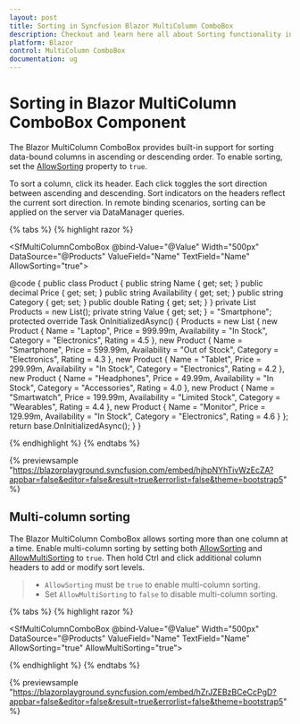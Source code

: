 ```yaml
---
layout: post
title: Sorting in Syncfusion Blazor MultiColumn ComboBox
description: Checkout and learn here all about Sorting functionality in Syncfusion Blazor MultiColumn ComboBox component and much more.
platform: Blazor
control: MultiColumn ComboBox
documentation: ug
---
```


# Sorting in Blazor MultiColumn ComboBox Component

The Blazor MultiColumn ComboBox provides built-in support for sorting data-bound columns in ascending or descending order. To enable sorting, set the [AllowSorting](https://help.syncfusion.com/cr/blazor/Syncfusion.Blazor.MultiColumnComboBox.SfMultiColumnComboBox-2.html#Syncfusion_Blazor_MultiColumnComboBox_SfMultiColumnComboBox_2_AllowSorting) property to `true`.

To sort a column, click its header. Each click toggles the sort direction between ascending and descending. Sort indicators on the headers reflect the current sort direction. In remote binding scenarios, sorting can be applied on the server via DataManager queries.

{% tabs %}
{% highlight razor %}

<SfMultiColumnComboBox @bind-Value="@Value" Width="500px" DataSource="@Products" ValueField="Name" TextField="Name" AllowSorting="true">
    <MultiColumnComboboxColumns>
        <MultiColumnComboboxColumn Field="Name"></MultiColumnComboboxColumn>
        <MultiColumnComboboxColumn Field="Price"></MultiColumnComboboxColumn>
        <MultiColumnComboboxColumn Field="Availability"></MultiColumnComboboxColumn>
    </MultiColumnComboboxColumns>
</SfMultiColumnComboBox>

@code {
    public class Product
    {
        public string Name { get; set; }
        public decimal Price { get; set; }
        public string Availability { get; set; }
        public string Category { get; set; }
        public double Rating { get; set; }
    }
    private List<Product> Products = new List<Product>();
    private string Value { get; set; } = "Smartphone";
    protected override Task OnInitializedAsync()
    {
        Products = new List<Product>
        {
            new Product { Name = "Laptop", Price = 999.99m, Availability = "In Stock", Category = "Electronics", Rating = 4.5 },
            new Product { Name = "Smartphone", Price = 599.99m, Availability = "Out of Stock", Category = "Electronics", Rating = 4.3 },
            new Product { Name = "Tablet", Price = 299.99m, Availability = "In Stock", Category = "Electronics", Rating = 4.2 },
            new Product { Name = "Headphones", Price = 49.99m, Availability = "In Stock", Category = "Accessories", Rating = 4.0 },
            new Product { Name = "Smartwatch", Price = 199.99m, Availability = "Limited Stock", Category = "Wearables", Rating = 4.4 },
            new Product { Name = "Monitor", Price = 129.99m, Availability = "In Stock", Category = "Electronics", Rating = 4.6 }
        };
        return base.OnInitializedAsync();
    }
}

{% endhighlight %}
{% endtabs %}

{% previewsample "https://blazorplayground.syncfusion.com/embed/hjhpNYhTivWzEcZA?appbar=false&editor=false&result=true&errorlist=false&theme=bootstrap5" %}

## Multi-column sorting

The Blazor MultiColumn ComboBox allows sorting more than one column at a time. Enable multi-column sorting by setting both [AllowSorting](https://help.syncfusion.com/cr/blazor/Syncfusion.Blazor.MultiColumnComboBox.SfMultiColumnComboBox-2.html#Syncfusion_Blazor_MultiColumnComboBox_SfMultiColumnComboBox_2_AllowSorting) and [AllowMultiSorting](https://help.syncfusion.com/cr/blazor/Syncfusion.Blazor.MultiColumnComboBox.SfMultiColumnComboBox-2.html#Syncfusion_Blazor_MultiColumnComboBox_SfMultiColumnComboBox_2_AllowMultiSorting) to `true`. Then hold Ctrl and click additional column headers to add or modify sort levels.

> - `AllowSorting` must be `true` to enable multi-column sorting.
> - Set `AllowMultiSorting` to `false` to disable multi-column sorting.

{% tabs %}
{% highlight razor %}

<SfMultiColumnComboBox @bind-Value="@Value" Width="500px" DataSource="@Products" ValueField="Name" TextField="Name" AllowSorting="true" AllowMultiSorting="true">
    <MultiColumnComboboxColumns>
        <MultiColumnComboboxColumn Field="Name"></MultiColumnComboboxColumn>
        <MultiColumnComboboxColumn Field="Price"></MultiColumnComboboxColumn>
        <MultiColumnComboboxColumn Field="Availability"></MultiColumnComboboxColumn>
    </MultiColumnComboboxColumns>
</SfMultiColumnComboBox>

{% endhighlight %}
{% endtabs %}

{% previewsample "https://blazorplayground.syncfusion.com/embed/hZrJZEBzBCeCcPgD?appbar=false&editor=false&result=true&errorlist=false&theme=bootstrap5" %}